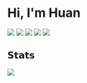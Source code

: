 # Hi, I'm Huan

[![](https://img.shields.io/badge/-_-black?style=flat-square&logo=github)](https://github.com/DukeLuo)
[![](https://img.shields.io/badge/-_-black?style=flat-square&logo=stackoverflow)](https://stackoverflow.com/users/12814009)
[![](https://img.shields.io/badge/-_-black?style=flat-square&logo=npm)](https://www.npmjs.com/~dukeluo)
[![](https://img.shields.io/badge/-_-black?style=flat-square&logo=rss)](https://shaiwang.life/atom.xml)
[![](https://komarev.com/ghpvc/?username=dukeluo&label=visitors&style=flat-square)](https://github.com/DukeLuo)

## 𝗦𝘁𝗮𝘁𝘀
<img src="https://github-readme-stats.vercel.app/api?username=DukeLuo&show_icons=true&icon_color=805AD5&text_color=718096&bg_color=ffffff&hide_title=true" />
